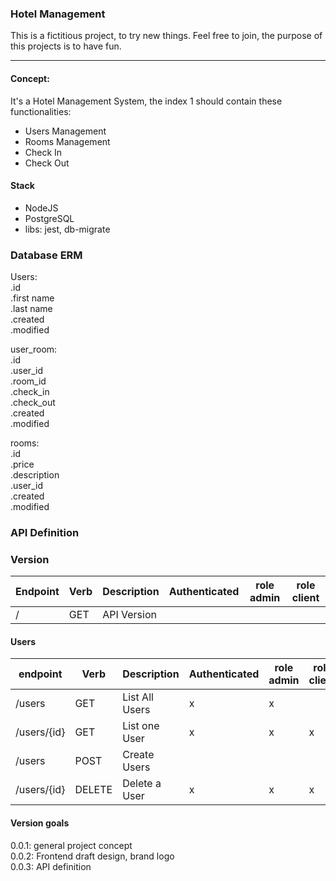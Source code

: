 ### Hotel Management

This is a fictitious project, to try new things. Feel free to join, the purpose of this projects is to have fun.

---

#### Concept:

It's a Hotel Management System, the index 1 should contain these functionalities:

- Users Management
- Rooms Management
- Check In
- Check Out

#### Stack

- NodeJS
- PostgreSQL
- libs: jest, db-migrate

### Database ERM

Users:  
.id  
.first name  
.last name  
.created  
.modified  

user_room:  
.id  
.user_id  
.room_id  
.check_in  
.check_out  
.created  
.modified  

rooms:  
.id  
.price  
.description  
.user_id  
.created  
.modified  

### API Definition

### Version

| Endpoint | Verb | Description | Authenticated | role admin | role client |
|---|---|---|---|---|---|
| / | GET | API Version | | | |

#### Users

| endpoint | Verb | Description | Authenticated | role admin | role client |
|---|---|---|---|---|---|
| /users | GET | List All Users | x | x | |
| /users/{id} | GET | List one User | x | x | x |
| /users | POST | Create Users | | | |
| /users/{id} | DELETE | Delete a User | x | x | x |


#### Version goals

0.0.1: general project concept  
0.0.2: Frontend draft design, brand logo  
0.0.3: API definition  
